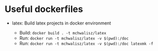 Useful dockerfiles
==================

- latex: Build latex projects in docker environment

    - Build: `docker build . -t mchwalisz/latex`
    - Run: `docker run -t mchwalisz/latex -v $(pwd):/doc`
    - Run: `docker run -t mchwalisz/latex -v $(pwd):/doc latexmk -f`
